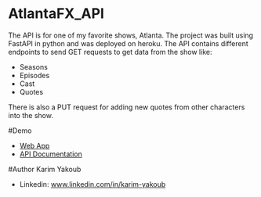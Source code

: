 # AtlantaFX_API
The API is for one of my favorite shows, Atlanta. The project was built using FastAPI in python and was deployed on heroku. The API contains different
endpoints to send GET requests to get data from the show like:
- Seasons
- Episodes
- Cast
- Quotes

There is also a PUT request for adding new quotes from other characters into the show. 

#Demo 
- [Web App](https://atlantafx-api-5a3ad4f79ffc.herokuapp.com/)
- [API Documentation](https://atlantafx-api-5a3ad4f79ffc.herokuapp.com/docs)

#Author
Karim Yakoub
- Linkedin: www.linkedin.com/in/karim-yakoub
